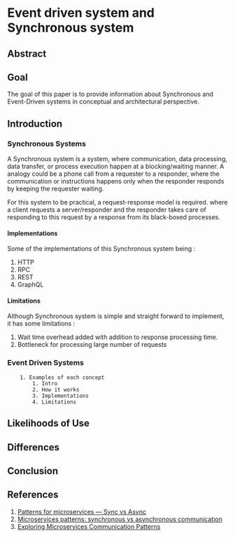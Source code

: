 # Event driven system and Synchronous system

## Abstract

## Goal

The goal of this paper is to provide information about
Synchronous and Event-Driven systems in conceptual and architectural perspective.

## Introduction

### Synchronous Systems

A Synchronous system is a system,
where communication, data processing, data transfer, or process execution happen at a blocking/waiting manner.
A analogy could be a phone call from a requester to a responder,
where the communication or instructions happens only when the responder responds by keeping the requester waiting.

For this system to be practical, a request-response model is required.
where a client requests a server/responder and the responder takes care of responding to this request by a response from its black-boxed processes.

#### Implementations

Some of the implementations of this Synchronous system being :

1. HTTP
2. RPC
3. REST
4. GraphQL

#### Limitations

Although Synchronous system is simple and straight forward to implement, it has some limitations :

1. Wait time overhead added with addition to response processing time.
2. Bottleneck for processing large number of requests

### Event Driven Systems

        1. Examples of each concept
            1. Intro
            2. How it works
            3. Implementations
            4. Limitations

## Likelihoods of Use

## Differences

## Conclusion

## References

1. [Patterns for microservices — Sync vs Async](https://medium.com/inspiredbrilliance/patterns-for-microservices-sync-vs-async-5de3be11eb96)
2. [Microservices patterns: synchronous vs asynchronous communication](https://greeeg.com/en/issues/microservices-patterns-synchronous-vs-asynchronous)
3. [Exploring Microservices Communication Patterns](https://levelup.gitconnected.com/synchronous-vs-asynchronous-by-example-36b7b87711e7)
